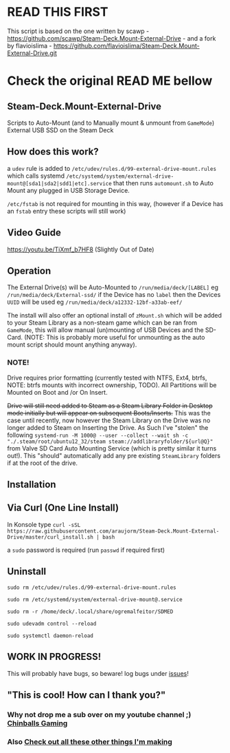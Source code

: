 # READ THIS FIRST
This script is based on the one written by scawp - https://github.com/scawp/Steam-Deck.Mount-External-Drive - and a fork by flavioislima - https://github.com/flavioislima/Steam-Deck.Mount-External-Drive.git

# Check the original READ ME bellow

## Steam-Deck.Mount-External-Drive
Scripts to Auto-Mount (and to Manually mount & unmount from `GameMode`) External USB SSD on the Steam Deck

## How does this work?

a `udev` rule is added to `/etc/udev/rules.d/99-external-drive-mount.rules`
which calls systemd `/etc/systemd/system/external-drive-mount@[sda1|sda2|sdd1|etc].service`
that then runs `automount.sh` to Auto Mount any plugged in USB Storage Device.

`/etc/fstab` is not required for mounting in this way, (however if a Device has an `fstab` entry these scripts will still work)

## Video Guide

https://youtu.be/TiXmf_b7HF8 (Slightly Out of Date)

## Operation

The External Drive(s) will be Auto-Mounted to `/run/media/deck/[LABEL]` eg `/run/media/deck/External-ssd/` if the Device has no `label` then the Devices `UUID` will be used eg `/run/media/deck/a12332-12bf-a33ab-eef/`

The install will also offer an optional install of `zMount.sh` which will be added to your Steam Library as a non-steam game which can be ran from `GameMode`, this will allow manual (un)mounting of USB Devices and the SD-Card. (NOTE: This is probably more useful for unmounting as the auto mount script should mount anything anyway).

### NOTE!

Drive requires prior formatting (currently tested with NTFS, Ext4, btrfs, NOTE: btrfs mounts with incorrect ownership, TODO). All Partitions will be Mounted on Boot and /or On Insert.

~~Drive will still need added to Steam as a Steam Library Folder in Desktop mode initially but will appear on subsequent Boots/Inserts.~~ This was the case until recently, now however the Steam Library on the Drive was no longer added to Steam on Inserting the Drive. As Such I've "stolen" the following `systemd-run -M 1000@ --user --collect --wait sh -c "./.steam/root/ubuntu12_32/steam steam://addlibraryfolder/${url@Q}"` from Valve SD Card Auto Mounting Service (which is pretty similar it turns out!). This "should" automatically add any pre existing `SteamLibrary` folders if at the root of the drive.

## Installation

## Via Curl (One Line Install)

In Konsole type `curl -sSL https://raw.githubusercontent.com/araujorm/Steam-Deck.Mount-External-Drive/master/curl_install.sh | bash`

a `sudo` password is required (run `passwd` if required first)

## Uninstall

`sudo rm /etc/udev/rules.d/99-external-drive-mount.rules`

`sudo rm /etc/systemd/system/external-drive-mount@.service`

`sudo rm -r /home/deck/.local/share/ogremalfeitor/SDMED`

`sudo udevadm control --reload`

`sudo systemctl daemon-reload`

## WORK IN PROGRESS!

This will probably have bugs, so beware! log bugs under [issues](https://github.com/araujorm/Steam-Deck.Mount-External-Drive/issues)!

## "This is cool! How can I thank you?"
### Why not drop me a sub over on my youtube channel ;) [Chinballs Gaming](https://www.youtube.com/chinballsTV?sub_confirmation=1)

### Also [Check out all these other things I'm making](https://github.com/araujorm/Steam-Deck.Tools-List)
